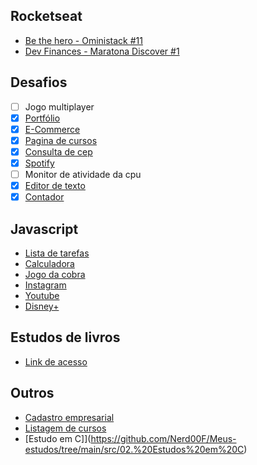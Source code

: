 ## Rocketseat

- [Be the hero - Oministack #11](https://github.com/Nerd00F/Be-the-hero)
- [Dev Finances - Maratona Discover #1](https://github.com/Nerd00F/dev-finances)

## Desafios

- [ ] Jogo multiplayer
- [x] [Portfólio](https://github.com/Nerd00F/nerd00f.github.io)
- [x] [E-Commerce](https://github.com/Nerd00F/E-Commerce)
- [x] [Pagina de cursos](https://github.com/Nerd00F/pagina-de-cursos)
- [x] [Consulta de cep](https://github.com/Nerd00F/Consulta-de-Cep)
- [x] [Spotify](https://github.com/Nerd00F/spotify-clone)
- [ ] Monitor de atividade da cpu
- [x] [Editor de texto](https://github.com/Nerd00F/editor-rich-text)
- [x] [Contador](https://github.com/Nerd00F/Contador)

## Javascript

- [Lista de tarefas](https://github.com/Nerd00F/Lista-de-tarefas)
- [Calculadora](https://github.com/Nerd00F/calculadora)
- [Jogo da cobra](https://github.com/Nerd00F/jogo-da-cobra)
- [Instagram](https://github.com/Nerd00F/instagram-ui)
- [Youtube](https://github.com/Nerd00F/youtube-clone)
- [Disney+](https://github.com/Nerd00F/disney-plus/)

## Estudos de livros

- [Link de acesso](https://github.com/Nerd00F/Meus-estudos/tree/main/src/01.%20Livros)

## Outros

- [Cadastro empresarial](https://github.com/Nerd00F/Cadastro-robusto)
- [Listagem de cursos](https://github.com/Nerd00F/Listagem-cursos)
- [Estudo em C]](https://github.com/Nerd00F/Meus-estudos/tree/main/src/02.%20Estudos%20em%20C)
